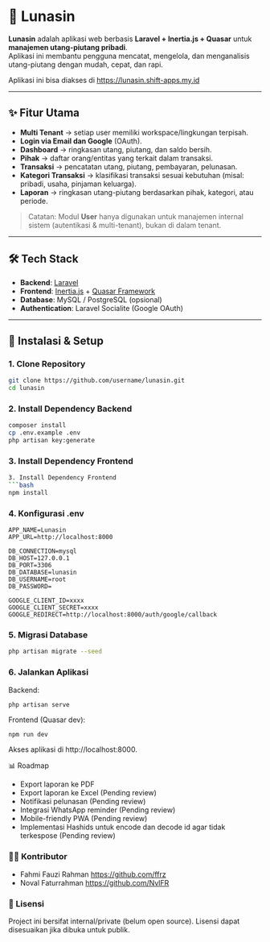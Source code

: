 # 🧾 Lunasin

**Lunasin** adalah aplikasi web berbasis **Laravel + Inertia.js + Quasar** untuk **manajemen utang-piutang pribadi**.  
Aplikasi ini membantu pengguna mencatat, mengelola, dan menganalisis utang-piutang dengan mudah, cepat, dan rapi.

Aplikasi ini bisa diakses di https://lunasin.shift-apps.my.id

---

## ✨ Fitur Utama

-   **Multi Tenant** → setiap user memiliki workspace/lingkungan terpisah.
-   **Login via Email dan Google** (OAuth).
-   **Dashboard** → ringkasan utang, piutang, dan saldo bersih.
-   **Pihak** → daftar orang/entitas yang terkait dalam transaksi.
-   **Transaksi** → pencatatan utang, piutang, pembayaran, pelunasan.
-   **Kategori Transaksi** → klasifikasi transaksi sesuai kebutuhan (misal: pribadi, usaha, pinjaman keluarga).
-   **Laporan** → ringkasan utang-piutang berdasarkan pihak, kategori, atau periode.

> Catatan: Modul **User** hanya digunakan untuk manajemen internal sistem (autentikasi & multi-tenant), bukan di dalam tenant.

---

## 🛠️ Tech Stack

-   **Backend**: [Laravel](https://laravel.com/)
-   **Frontend**: [Inertia.js](https://inertiajs.com/) + [Quasar Framework](https://quasar.dev/)
-   **Database**: MySQL / PostgreSQL (opsional)
-   **Authentication**: Laravel Socialite (Google OAuth)

---

## 🚀 Instalasi & Setup

### 1. Clone Repository

```bash
git clone https://github.com/username/lunasin.git
cd lunasin
```

### 2. Install Dependency Backend

```bash
composer install
cp .env.example .env
php artisan key:generate
```

### 3. Install Dependency Frontend

````bash
3. Install Dependency Frontend
```bash
npm install
````

### 4. Konfigurasi .env

```env
APP_NAME=Lunasin
APP_URL=http://localhost:8000

DB_CONNECTION=mysql
DB_HOST=127.0.0.1
DB_PORT=3306
DB_DATABASE=lunasin
DB_USERNAME=root
DB_PASSWORD=

GOOGLE_CLIENT_ID=xxxx
GOOGLE_CLIENT_SECRET=xxxx
GOOGLE_REDIRECT=http://localhost:8000/auth/google/callback
```

### 5. Migrasi Database

```bash
php artisan migrate --seed
```

### 6. Jalankan Aplikasi

Backend:

```code
php artisan serve
```

Frontend (Quasar dev):

```bash
npm run dev
```

Akses aplikasi di http://localhost:8000.

📊 Roadmap

-   Export laporan ke PDF
-   Export laporan ke Excel (Pending review)
-   Notifikasi pelunasan (Pending review)
-   Integrasi WhatsApp reminder (Pending review)
-   Mobile-friendly PWA (Pending review)
-   Implementasi Hashids untuk encode dan decode id agar tidak terkespose (Pending review)

### 👨‍💻 Kontributor

-   Fahmi Fauzi Rahman https://github.com/ffrz
-   Noval Faturrahman https://github.com/NvlFR

### 📜 Lisensi

Project ini bersifat internal/private (belum open source).
Lisensi dapat disesuaikan jika dibuka untuk publik.
